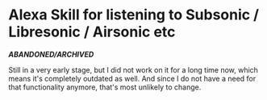 # Alexa Skill for listening to Subsonic / Libresonic / Airsonic etc

***ABANDONED/ARCHIVED***

Still in a very early stage, but I did not work on it for a long time now, which means it's completely outdated as well. And since I do not have a need for that functionality anymore, that's most unlikely to change.
